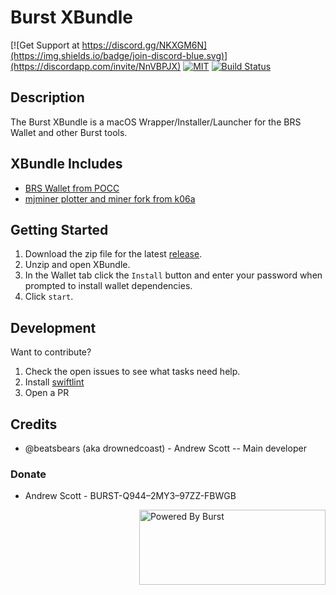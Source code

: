 # Burst XBundle

[![Get Support at https://discord.gg/NKXGM6N](https://img.shields.io/badge/join-discord-blue.svg)](https://discordapp.com/invite/NnVBPJX)
[![MIT](https://img.shields.io/github/license/mashape/apistatus.svg)](LICENSE) [![Build Status](https://travis-ci.org/beatsbears/BurstXBundle.svg?branch=master)](https://travis-ci.org/beatsbears/BurstXBundle)

## Description
The Burst XBundle is a macOS Wrapper/Installer/Launcher for the BRS Wallet and other Burst tools.

## XBundle Includes
- [BRS Wallet from POCC](https://github.com/PoC-Consortium/burstcoin)
- [mjminer plotter and miner fork from k06a](https://github.com/k06a/mjminer)

## Getting Started
1. Download the zip file for the latest [release](https://github.com/beatsbears/BurstXBundle/releases).
2. Unzip and open XBundle.
3. In the Wallet tab click the `Install` button and enter your password when prompted to install wallet dependencies.
4. Click `start`.

## Development
Want to contribute?

1. Check the open issues to see what tasks need help.
2. Install [swiftlint](https://github.com/realm/SwiftLint)
3. Open a PR

## Credits
- @beatsbears (aka drownedcoast) - Andrew Scott
-- Main developer

### Donate
- Andrew Scott - BURST-Q944–2MY3–97ZZ-FBWGB
<img align="right" width="298" height="120" title="Powered By Burst" src="https://raw.githubusercontent.com/PoC-Consortium/Marketing_Resources/master/Powered_By_Burst/PBB4.png" />
